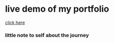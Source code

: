 # live demo of my portfolio

[click here](https://portfolio2-azure-eight.vercel.app/)

### little note to self about the journey



